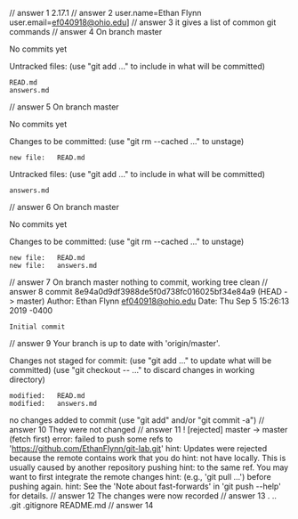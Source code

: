 // answer 1
2.17.1
// answer 2
user.name=Ethan Flynn
user.email=ef040918@ohio.edu]
// answer 3
it gives a list of common git commands
// answer 4
On branch master

No commits yet

Untracked files:
  (use "git add <file>..." to include in what will be committed)

	READ.md
	answers.md
// answer 5
On branch master

No commits yet

Changes to be committed:
  (use "git rm --cached <file>..." to unstage)

	new file:   READ.md

Untracked files:
  (use "git add <file>..." to include in what will be committed)

	answers.md
// answer 6
On branch master

No commits yet

Changes to be committed:
  (use "git rm --cached <file>..." to unstage)

	new file:   READ.md
	new file:   answers.md
// answer 7
On branch master
nothing to commit, working tree clean
// answer 8
commit 8e94a0d9df3988de5f0d738fc016025bf34e84a9 (HEAD -> master)
Author: Ethan Flynn <ef040918@ohio.edu>
Date:   Thu Sep 5 15:26:13 2019 -0400

    Initial commit
// answer 9
Your branch is up to date with 'origin/master'.

Changes not staged for commit:
  (use "git add <file>..." to update what will be committed)
  (use "git checkout -- <file>..." to discard changes in working directory)

	modified:   READ.md
	modified:   answers.md

no changes added to commit (use "git add" and/or "git commit -a")
// answer 10
They were not changed
// answer 11
 ! [rejected]        master -> master (fetch first)
error: failed to push some refs to 'https://github.com/EthanFlynn/git-lab.git'
hint: Updates were rejected because the remote contains work that you do
hint: not have locally. This is usually caused by another repository pushing
hint: to the same ref. You may want to first integrate the remote changes
hint: (e.g., 'git pull ...') before pushing again.
hint: See the 'Note about fast-forwards' in 'git push --help' for details.
// answer 12
The changes were now recorded
// answer 13
.  ..  .git  .gitignore  README.md
// answer 14
